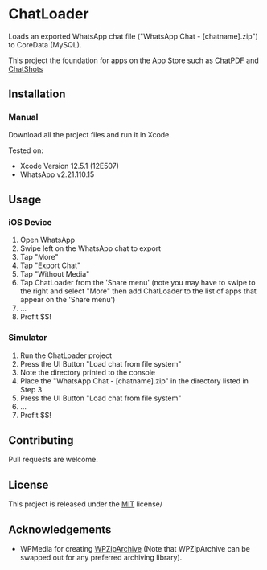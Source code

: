 # ChatLoader
Loads an exported WhatsApp chat file ("WhatsApp Chat - [chatname].zip") to CoreData (MySQL).

This project the foundation for apps on the App Store such as [ChatPDF](https://apps.apple.com/us/app/chatpdf-pdf-chats-converter/id1499421936) and [ChatShots](https://apps.apple.com/us/app/chatshots/id1018833033)

## Installation
### Manual
Download all the project files and run it in Xcode.

Tested on: 
- Xcode Version 12.5.1 (12E507) 
- WhatsApp v2.21.110.15

## Usage
### iOS Device
1. Open WhatsApp
2. Swipe left on the WhatsApp chat to export
3. Tap "More"
4. Tap "Export Chat"
5. Tap "Without Media"
6. Tap ChatLoader from the 'Share menu' (note you may have to swipe to the right and select "More" then add ChatLoader to the list of apps that appear on the 'Share menu')
7. ...
8. Profit $$!

### Simulator
1. Run the ChatLoader project
2. Press the UI Button "Load chat from file system"
3. Note the directory printed to the console
4. Place the "WhatsApp Chat - [chatname].zip" in the directory listed in Step 3
5. Press the UI Button "Load chat from file system"
6. ...
7. Profit $$!

## Contributing
Pull requests are welcome.

## License
This project is released under the [MIT](https://choosealicense.com/licenses/mit/) license/

## Acknowledgements
- WPMedia for creating [WPZipArchive](https://github.com/WPMedia/WPZipArchive) (Note that WPZipArchive can be swapped out for any preferred archiving library).


